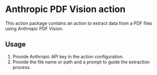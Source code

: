 # Anthropic PDF Vision action

This action package contains an action to extract data from a PDF files using Anthropic PDF Vision. 

## Usage

1. Provide Anthropic API key in the action configuration. 
2. Provide the file name or path and a prompt to guide the extraction process.
